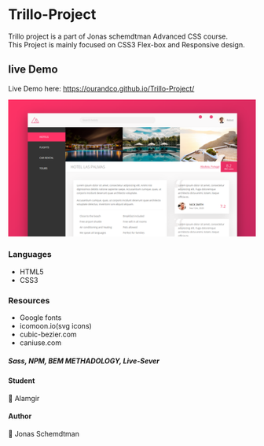 # Trillo-Project
Trillo project is a part of Jonas schemdtman Advanced CSS course.<br />
This Project is mainly focused on CSS3 Flex-box and Responsive design.

## live Demo
Live Demo here: https://ourandco.github.io/Trillo-Project/

![](img/shot.PNG)

### Languages
- HTML5
- CSS3

### Resources
- Google fonts<br />
- icomoon.io(svg icons)<br />
- cubic-bezier.com<br />
- caniuse.com <br />

##### Sass, NPM, BEM METHADOLOGY, Live-Sever

#### Student
:bust_in_silhouette: Alamgir

#### Author
:bust_in_silhouette: Jonas Schemdtman
